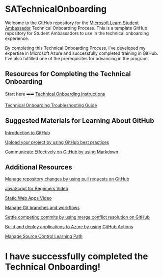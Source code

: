 # SATechnicalOnboarding

Welcome to the GitHub repository for the [Microsoft Learn Student Ambassador](http://studentambassadors.microsoft.com/) Technical Onboarding Process. This is a template GitHub repository for Student Ambassadors to use in the technical onboarding experience.

By completing this Technical Onboarding Process, I've developed my expertise in Microsoft Azure and successfully completed training in GitHub. I've also fulfilled one of the prerequisites for advancing in the program.

## Resources for Completing the Technical Onboarding
Start here ➡️➡️ [Technical Onboarding Instructions](https://github.com/microsoft/SATechnicalOnboarding/blob/main/technical-onboarding-instructions.md)

[Technical Onboarding Troubleshooting Guide](https://github.com/microsoft/SATechnicalOnboarding/blob/main/troubleshooting-guide.md)

## Suggested Materials for Learning About GitHub
	
[Introduction to GitHub](https://docs.microsoft.com/learn/modules/introduction-to-github/)
	
[Upload your project by using GitHub best practices](https://docs.microsoft.com/learn/modules/upload-project-github/)
	
[Communicate Effectively on GitHub by using Markdown](https://docs.microsoft.com/learn/modules/communicate-using-markdown/)


## Additional Resources

[Manage repository changes by using pull requests on GitHub](https://docs.microsoft.com/learn/modules/manage-changes-pull-requests-github/)

[JavaScript for Beginners Video](https://www.youtube.com/watch?v=_EDM5aPVLmo&list=PLlrxD0HtieHhW0NCG7M536uHGOtJ95Ut2)

[Static Web Apps Video](https://docs.microsoft.com/shows/azure-tips-and-tricks-static-web-apps/)
	
[Manage Git branches and workflows](https://docs.microsoft.com/learn/modules/manage-git-branches-workflows/)
	
[Settle competing commits by using merge conflict resolution on GitHub](https://docs.microsoft.com/learn/modules/resolve-merge-conflicts-github/)
	
[Build and deploy applications to Azure by using GitHub Actions](https://docs.microsoft.com/learn/modules/github-actions-cd/)
	
[Manage Source Control Learning Path](https://docs.microsoft.com/learn/paths/az-400-manage-source-control/)

# I have successfully completed the Technical Onboarding! 
